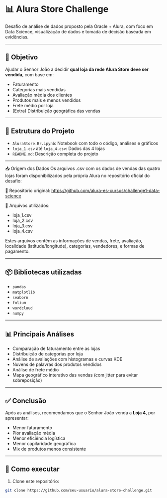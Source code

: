 # 📊 Alura Store Challenge

Desafio de análise de dados proposto pela Oracle + Alura, com foco em Data Science, visualização de dados e tomada de decisão baseada em evidências.

---

## 🧠 Objetivo

Ajudar o Senhor João a decidir **qual loja da rede Alura Store deve ser vendida**, com base em:

- Faturamento
- Categorias mais vendidas
- Avaliação média dos clientes
- Produtos mais e menos vendidos
- Frete médio por loja
- (Extra) Distribuição geográfica das vendas

---

## 📁 Estrutura do Projeto

- `AluraStore.Br.ipynb`: Notebook com todo o código, análises e gráficos
- `loja_1.csv` até `loja_4.csv`: Dados das 4 lojas
- `README.md`: Descrição completa do projeto

---

📥 Origem dos Dados
Os arquivos .csv com os dados de vendas das quatro lojas foram disponibilizados pela própria Alura no repositório oficial do desafio:

📂 Repositório original:
https://github.com/alura-es-cursos/challenge1-data-science

📌 Arquivos utilizados:

- loja_1.csv
- loja_2.csv
- loja_3.csv
- loja_4.csv

Estes arquivos contêm as informações de vendas, frete, avaliação, localidade (latitude/longitude), categorias, vendedores, e formas de pagamento.

---

## 📦 Bibliotecas utilizadas

- `pandas`
- `matplotlib`
- `seaborn`
- `folium`
- `wordcloud`
- `numpy`

---

## 📊 Principais Análises

- Comparação de faturamento entre as lojas
- Distribuição de categorias por loja
- Análise de avaliações com histogramas e curvas KDE
- Nuvens de palavras dos produtos vendidos
- Análise de frete médio
- Mapa geográfico interativo das vendas (com jitter para evitar sobreposição)

---

## ✅ Conclusão

Após as análises, recomendamos que o Senhor João venda a **Loja 4**, por apresentar:

- Menor faturamento
- Pior avaliação média
- Menor eficiência logística
- Menor capilaridade geográfica
- Mix de produtos menos consistente

---

## 🚀 Como executar

1. Clone este repositório:
```bash
git clone https://github.com/seu-usuario/alura-store-challenge.git

